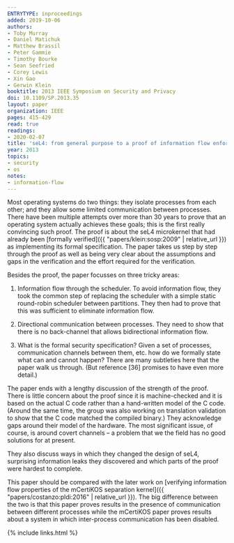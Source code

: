 ```yaml
---
ENTRYTYPE: inproceedings
added: 2019-10-06
authors:
- Toby Murray
- Daniel Matichuk
- Matthew Brassil
- Peter Gammie
- Timothy Bourke
- Sean Seefried
- Corey Lewis
- Xin Gao
- Gerwin Klein
booktitle: 2013 IEEE Symposium on Security and Privacy
doi: 10.1109/SP.2013.35
layout: paper
organization: IEEE
pages: 415-429
read: true
readings:
- 2020-02-07
title: 'seL4: from general purpose to a proof of information flow enforcement'
year: 2013
topics:
- security
- os
notes:
- information-flow
---
```


Most operating systems do two things:
they isolate processes from each other;
and
they allow some limited communication between processes.
There have been multiple attempts over more
than 30 years to prove
that an operating system actually achieves these goals;
this is the first really convincing such proof.
The proof is about the seL4 microkernel that had
already been
[formally verified]({{ "papers/klein:sosp:2009" | relative_url }})
as implementing its formal specification.
The paper takes us step by step through the proof
as well as being very clear about the assumptions and gaps
in the verification and the effort required for the verification.

Besides the proof, the paper focusses on three tricky areas:

1. Information flow through the scheduler.
   To avoid information flow, they took the common step of replacing
   the scheduler with a simple static round-robin scheduler between
   partitions.
   They then had to prove that this was sufficient to eliminate
   information flow.

2. Directional communication between processes.
   They need to show that there is no back-channel that allows
   bidirectional information flow.

3. What is the formal security specification?
   Given a set of processes, communication channels between them,
   etc. how do we formally state what can and cannot happen?
   There are many subtleties here that the paper walk us through.
   (But reference [36] promises to have even more detail.)

The paper ends with a lengthy discussion of the strength of the
proof.
There is little concern about the proof since it is machine-checked
and it is based on the actual C code rather than a hand-written
model of the C code.
(Around the same time, the group was also working on translation validation
to show that the C code matched the compiled binary.)
They acknowledge gaps around their model of the hardware.
The most significant issue, of course, is around covert
channels – a problem that we the field has no good solutions
for at present.

They also discuss ways in which they changed the design of seL4,
surprising information leaks they discovered and which parts
of the proof were hardest to complete.

This paper should be compared with the later work
on [verifying information flow properties of the mCertiKOS separation kernel]({{ "papers/costanzo:pldi:2016" | relative_url }}).
The big difference between the two is that this paper proves
results in the presence of communication between different
processes while the mCertiKOS paper proves results about
a system in which inter-process communication has been
disabled.

{% include links.html %}
